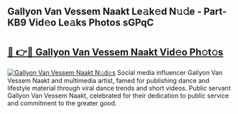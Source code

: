 ## Gallyon Van Vessem Naakt Le𝚊k𝚎d N𝚞𝚍e - Part-KB9 Vid𝚎o Le𝚊ks Photos sGPqC

# <h2><a href="http://fb4vtmg.evod.top/?m=Gallyon+Van+Vessem+Naakt">🔗 👉🔴 Gallyon Van Vessem Naakt Vid𝚎o Ph𝚘t𝚘s</a></h2>

[![Gallyon Van Vessem Naakt N𝚞d𝚎s](https://i.imgur.com/8V9OHl7.gif)](http://fb4vtmg.evod.top/?m=Gallyon+Van+Vessem+Naakt)
Social media influencer Gallyon Van Vessem Naakt and multimedia artist, famed for publishing dance and lifestyle material through viral dance trends and short videos. Public servant Gallyon Van Vessem Naakt, celebrated for their dedication to public service and commitment to the greater good. 
